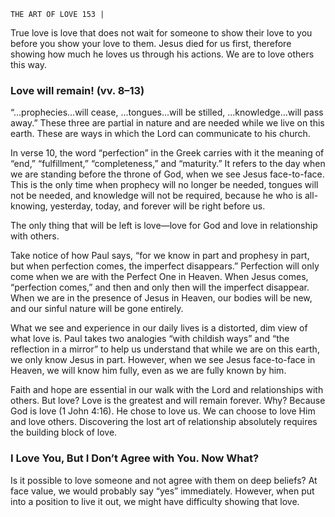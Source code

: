 ```
THE ART OF LOVE 153 |
```
True love is love that does not wait for someone to show their love to you
before you show your love to them. Jesus died for us first, therefore showing how
much he loves us through his actions. We are to love others this way.

### Love will remain! (vv. 8–13)

“...prophecies...will cease, ...tongues...will be stilled, ...knowledge...will
pass away.” These three are partial in nature and are needed while we live on this
earth. These are ways in which the Lord can communicate to his church.

In verse 10, the word “perfection” in the Greek carries with it the meaning of
“end,” “fulfillment,” “completeness,” and “maturity.” It refers to the day when we
are standing before the throne of God, when we see Jesus face-to-face. This is the
only time when prophecy will no longer be needed, tongues will not be needed,
and knowledge will not be required, because he who is all-knowing, yesterday,
today, and forever will be right before us.

The only thing that will be left is love—love for God and love in relationship
with others.

Take notice of how Paul says, “for we know in part and prophesy in part, but
when perfection comes, the imperfect disappears.” Perfection will only come when
we are with the Perfect One in Heaven. When Jesus comes, “perfection comes,”
and then and only then will the imperfect disappear. When we are in the presence
of Jesus in Heaven, our bodies will be new, and our sinful nature will be gone
entirely.

What we see and experience in our daily lives is a distorted, dim view of
what love is. Paul takes two analogies “with childish ways” and “the reflection
in a mirror” to help us understand that while we are on this earth, we only know
Jesus in part. However, when we see Jesus face-to-face in Heaven, we will know
him fully, even as we are fully known by him.

Faith and hope are essential in our walk with the Lord and relationships with
others. But love? Love is the greatest and will remain forever. Why? Because God
is love (1 John 4:16). He chose to love us. We can choose to love Him and love
others. Discovering the lost art of relationship absolutely requires the building
block of love.

### I Love You, But I Don’t Agree with You. Now What?

Is it possible to love someone and not agree with them on deep beliefs? At
face value, we would probably say “yes” immediately. However, when put into
a position to live it out, we might have difficulty showing that love.